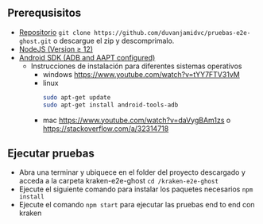 ## Prerequsisitos
- [Repositorio](https://github.com/duvanjamidvc/pruebas-e2e-ghost.git) ```git clone https://github.com/duvanjamidvc/pruebas-e2e-ghost.git``` o descargue el zip y descomprimalo. 
- [NodeJS (Version ≥ 12)](https://nodejs.org)
- [Android SDK (ADB and AAPT configured)](https://developer.android.com/studio/releases/platform-tools#downloads)
    - Instrucciones de instalación para diferentes sistemas operativos
        - windows https://www.youtube.com/watch?v=tYY7FTV31vM
        - linux
            ```sh
            sudo apt-get update
            sudo apt-get install android-tools-adb
            ```
        - mac https://www.youtube.com/watch?v=daVygBAm1zs o https://stackoverflow.com/a/32314718
## Ejecutar pruebas
- Abra una terminar y ubiquece en el folder del proyecto descargado y acceda a la carpeta kraken-e2e-ghost ```cd /kraken-e2e-ghost```
- Ejecute el siguiente comando para instalar los paquetes necesarios 
```npm install```
- Ejecute el comando ```npm start``` para ejecutar las pruebas end to end con kraken
